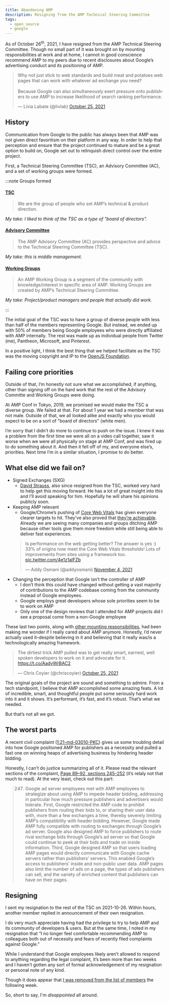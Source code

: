 ```yaml
---
title: Abandoning AMP
description: Resigning from the AMP Technical Steering Committee
tags:
  - open source
  - google
---
```


As of October 26<sup>th</sup>, 2021, I have resigned from the AMP Technical Steering Committee. Though no small part of it was brought on by mounting responsibilities at work and at home, I cannot in good conscience recommend AMP to my peers due to recent disclosures about Google’s advertising conduct and its positioning of AMP.

<blockquote class="twitter-tweet"><p lang="en" dir="ltr">Why not just stick to web standards and build meat and potatoes web pages that can work with whatever ad exchange you need?<br /><br />Because Google can also simultaneously exert pressure onto publishers to use AMP to increase likelihood of search ranking performance.</p>&mdash; Lívia Labate (@livlab) <a href="https://twitter.com/livlab/status/1452445878636224514?ref_src=twsrc%5Etfw">October 25, 2021</a></blockquote> <script async src="https://platform.twitter.com/widgets.js" charset="utf-8"></script>

<!-- truncate -->

## History

Communication from Google to the public has always been that AMP was not given direct favoritism on their platform in any way. In order to help that perception and ensure that the project continued to mature and be a great option to build on, Google set out to relinquish direct control over the entire project.

First, a Technical Steering Committee (TSC), an Advisory Committee (AC), and a set of working groups were formed.

:::note Groups formed

#### [TSC](https://github.com/ampproject/meta-tsc)

> We are the group of people who set AMP’s technical & product direction.

_My take: I liked to think of the TSC as a type of "board of directors"._

#### [Advisory Committee](https://github.com/ampproject/meta-ac)

> The AMP Advisory Committee (AC) provides perspective and advice to the Technical Steering Committee (TSC).

_My take: this is middle management._

#### [Working Groups](https://github.com/ampproject/meta/tree/a2870e0437370fcf0f807a9dd8b0da102edf8d55/working-groups)

> An AMP Working Group is a segment of the community with knowledge/interest in specific area of AMP. Working Groups are created by AMP’s Technical Steering Committee.

_My take: Project/product managers and people that actually did work._

:::

The initial goal of the TSC was to have a group of diverse people with less than half of the members representing Google. But instead, we ended up with 50% of members being Google employees who were directly affiliated with AMP internally. The rest was made up as individual people from Twitter (me), Pantheon, Microsoft, and Pinterest.

In a positive light, I think the best thing that we helped facilitate as the TSC was the moving copyright and IP to the [OpenJS Foundation](https://openjsf.org/blog/2019/10/10/openjs-foundation-welcomes-amp-project-to-help-improve-user-experience-on-the-web/).

## Failing core priorities

Outside of that, I’m honestly not sure what we accomplished, if anything, other than signing off on the hard work that the rest of the Advisory Committe and Working Groups were doing.

At AMP Conf in Tokyo, 2019, we promised we would make the TSC a diverse group. We failed at that. For about 1 year we had a member that was not male. Outside of that, we all looked alike and exactly who you would expect to be on a sort of "board of directors" (white men).

I’m sorry that I didn’t do more to continue to push on the issue. I knew it was a problem from the first time we were all on a video call together, saw it worse when we were all physically on stage at AMP Conf, and was fired up to do something about it. And then it fell off of my, and everyone else’s, priorities. Next time I’m in a similar situation, I promise to do better.

## What else did we fail on?

- Signed Exchanges (SXG)
  - [David Strauss](https://twitter.com/DavidStrauss), also since resigned from the TSC, worked very hard to help get this moving forward. He has a lot of great insight into this and I’ll avoid speaking for him. Hopefully he will share his opinions publicly soon.
- Keeping AMP relevant
  - Google/Chrome’s pushing of [Core Web Vitals](https://web.dev/vitals/) has given everyone clearer targets to hit. They’ve also proved that [they’re achievable](https://twitter.com/addyosmani/status/1456316562609254406). Already we are seeing many companies and groups ditching AMP because other tools give them more freedom while still being able to deliver fast experiences.
  <blockquote class="twitter-tweet"><p lang="en" dir="ltr">Is performance on the web getting better? The answer is yes :) 33% of origins now meet the Core Web Vitals thresholds! Lots of improvements from sites using a framework too. <a href="https://t.co/4e1z1alFZb">pic.twitter.com/4e1z1alFZb</a></p>&mdash; Addy Osmani (@addyosmani) <a href="https://twitter.com/addyosmani/status/1456316562609254406?ref_src=twsrc%5Etfw">November 4, 2021</a></blockquote>
- Changing the perception that Google isn’t the controller of AMP
  - I don’t think this could have changed without getting a vast majority of contributions to the AMP codebase coming from the community instead of Google employees.
  - Google employs great developers whose sole priorities seem to be to work on AMP
  - Only one of the design reviews that I attended for AMP projects did I see a proposal come from a non-Google employee

These last two points, along with [other mounting responsibilities](/blog/open-source-break), had been making me wonder if I really cared about AMP anymore. Honestly, I’d never actually used it–despite believing in it and believing that it really was/is a technologically amazing framework.

<blockquote class="twitter-tweet"><p lang="en" dir="ltr">The dirtiest trick AMP pulled was to get really smart, earnest, well spoken developers to work on it and advocate for it. <a href="https://t.co/AadyWrBAC2">https://t.co/AadyWrBAC2</a></p>&mdash; Chris Coyier (@chriscoyier) <a href="https://twitter.com/chriscoyier/status/1452448918935990272?ref_src=twsrc%5Etfw">October 25, 2021</a></blockquote>

The original goals of the project are sound and something to admire. From a tech standpoint, I believe that AMP accomplished some amazing feats. A lot of incredible, smart, and thoughtful people put some seriously hard work into it and it shows. It’s performant, it’s fast, and it’s robust. That’s what we needed.

But that’s not all we got.

## The worst parts

A recent civil complaint ([1:21-md-03010-PKC](https://storage.courtlistener.com/recap/gov.uscourts.nysd.564903/gov.uscourts.nysd.564903.152.0.pdf)) gives us some troubling detail into how Google positioned AMP for publishers as a necessity and pulled a fast one on winning heaps of advertising business by hindering header bidding.

Honestly, I can’t do justice summarizing all of it. Please read the relevant sections of the complaint, [Page 89–92, sections 245–252](https://storage.courtlistener.com/recap/gov.uscourts.nysd.564903/gov.uscourts.nysd.564903.152.0.pdf) (it’s relaly not that much to read). At the very least, check out this part:

> 247. Google ad server employees met with AMP employees to strategize about using AMP
>      to impede header bidding, addressing in particular how much pressure publishers and advertisers
>      would tolerate. First, Google restricted the AMP code to prohibit publishers from routing their bids
>      to, or sharing their user data with, more than a few exchanges a time, thereby severely limiting
>      AMP’s compatibility with header bidding. However, Google made AMP fully compatible with
>      routing to exchanges through Google’s ad server. Google also designed AMP to force publishers
>      to route rival exchange bids through Google’s ad server so that Google could continue to peek at
>      their bids and trade on inside information. Third, Google designed AMP so that users loading AMP
>      pages would directly communicate with Google cache servers rather than publishers’ servers. This
>      enabled Google’s access to publishers’ inside and non-public user data. AMP pages also limit the
>      number of ads on a page, the types of ads publishers can sell, and the variety of enriched content
>      that publishers can have on their pages.

## Resigning

I sent my resignation to the rest of the TSC on 2021-10-26. Within hours, another member replied in announcement of their own resignation.

I do very much appreciate having had the privilege to try to help AMP and its community of developers & users. But at the same time, I noted in my resignation that “I no longer feel comfortable recommending AMP to colleagues both out of necessity and fears of recently filed complaints against Google.”

While I understand that Google employees likely aren’t allowed to respond to anything regarding the legal complaint, it’s been more than two weeks and I haven’t gotten any sort of formal acknowledgement of my resignation or personal note of any kind.

Though it does appear that [I was removed from the list of members](https://github.com/ampproject/meta-tsc/commit/4ec9ca95f01be481ff976e8e78461857c2be3224) the following week.

So, short to say, I'm _disappointed_ all around.

